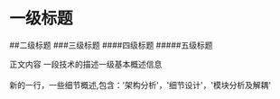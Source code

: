 # 一级标题
##二级标题
###三级标题
####四级标题
#####五级标题

正文内容 一段技术的描述一级基本概述信息 </br></br>
新的一行，一些细节概述,包含：'架构分析'，'细节设计'，'模块分析及解耦'
